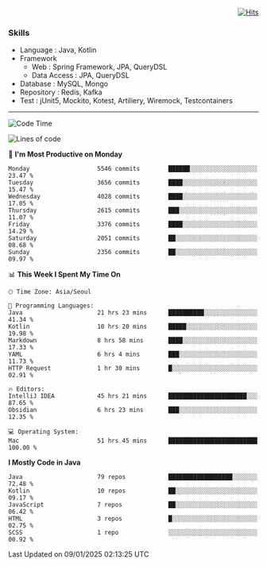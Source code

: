 <!-- Github Profile Readme로 프로필 꾸미기 : https://zzsza.github.io/development/2020/07/10/make-github-profile-readme/ -->

<!-- github theme -->
  <!-- 
    ![header](https://capsule-render.vercel.app/api?type=slice&color=e0f0e3&height=150&section=header&text=beasy&fontSize=45)
  -->


<!-- hits count : https://hits.seeyoufarm.com/ -->
<div align=right>
    
  [![Hits](https://hits.seeyoufarm.com/api/count/incr/badge.svg?url=https%3A%2F%2Fgithub.com%2Fchoi-ys&count_bg=%2379C83D&title_bg=%23555555&icon=&icon_color=%23E7E7E7&title=hits&edge_flat=false)](https://hits.seeyoufarm.com)

</div>


<!-- Committed Top Lang -->
<div align=center>
</div>


### Skills
 - Language : Java, Kotlin
 - Framework
   - Web : Spring Framework, JPA, QueryDSL
   - Data Access : JPA, QueryDSL
 - Database : MySQL, Mongo
 - Repository : Redis, Kafka
 - Test : jUnit5, Mockito, Kotest, Artiliery, Wiremock, Testcontainers

---

<!--START_SECTION:waka-->
![Code Time](http://img.shields.io/badge/Code%20Time-5%2C073%20hrs%206%20mins-blue)

![Lines of code](https://img.shields.io/badge/From%20Hello%20World%20I%27ve%20Written-15.1%20million%20lines%20of%20code-blue)

📅 **I'm Most Productive on Monday** 

```text
Monday                   5546 commits        ██████░░░░░░░░░░░░░░░░░░░   23.47 % 
Tuesday                  3656 commits        ████░░░░░░░░░░░░░░░░░░░░░   15.47 % 
Wednesday                4028 commits        ████░░░░░░░░░░░░░░░░░░░░░   17.05 % 
Thursday                 2615 commits        ███░░░░░░░░░░░░░░░░░░░░░░   11.07 % 
Friday                   3376 commits        ████░░░░░░░░░░░░░░░░░░░░░   14.29 % 
Saturday                 2051 commits        ██░░░░░░░░░░░░░░░░░░░░░░░   08.68 % 
Sunday                   2356 commits        ██░░░░░░░░░░░░░░░░░░░░░░░   09.97 % 
```


📊 **This Week I Spent My Time On** 

```text
🕑︎ Time Zone: Asia/Seoul

💬 Programming Languages: 
Java                     21 hrs 23 mins      ██████████░░░░░░░░░░░░░░░   41.34 % 
Kotlin                   10 hrs 20 mins      █████░░░░░░░░░░░░░░░░░░░░   19.98 % 
Markdown                 8 hrs 58 mins       ████░░░░░░░░░░░░░░░░░░░░░   17.33 % 
YAML                     6 hrs 4 mins        ███░░░░░░░░░░░░░░░░░░░░░░   11.73 % 
HTTP Request             1 hr 30 mins        █░░░░░░░░░░░░░░░░░░░░░░░░   02.91 % 

🔥 Editors: 
IntelliJ IDEA            45 hrs 21 mins      ██████████████████████░░░   87.65 % 
Obsidian                 6 hrs 23 mins       ███░░░░░░░░░░░░░░░░░░░░░░   12.35 % 

💻 Operating System: 
Mac                      51 hrs 45 mins      █████████████████████████   100.00 % 
```

**I Mostly Code in Java** 

```text
Java                     79 repos            ██████████████████░░░░░░░   72.48 % 
Kotlin                   10 repos            ██░░░░░░░░░░░░░░░░░░░░░░░   09.17 % 
JavaScript               7 repos             ██░░░░░░░░░░░░░░░░░░░░░░░   06.42 % 
HTML                     3 repos             █░░░░░░░░░░░░░░░░░░░░░░░░   02.75 % 
SCSS                     1 repo              ░░░░░░░░░░░░░░░░░░░░░░░░░   00.92 % 
```




 Last Updated on 09/01/2025 02:13:25 UTC
<!--END_SECTION:waka-->

<!-- 
![footer](https://capsule-render.vercel.app/api?section=footer&type=slice&color=e0f0e3)
-->

